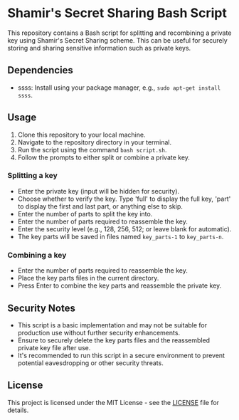 # Shamir's Secret Sharing Bash Script

This repository contains a Bash script for splitting and recombining a private key using Shamir's Secret Sharing scheme. This can be useful for securely storing and sharing sensitive information such as private keys.

## Dependencies

- ssss: Install using your package manager, e.g., `sudo apt-get install ssss`.

## Usage

1. Clone this repository to your local machine.
2. Navigate to the repository directory in your terminal.
3. Run the script using the command `bash script.sh`.
4. Follow the prompts to either split or combine a private key.

### Splitting a key

- Enter the private key (input will be hidden for security).
- Choose whether to verify the key. Type 'full' to display the full key, 'part' to display the first and last part, or anything else to skip.
- Enter the number of parts to split the key into.
- Enter the number of parts required to reassemble the key.
- Enter the security level (e.g., 128, 256, 512; or leave blank for automatic).
- The key parts will be saved in files named `key_parts-1` to `key_parts-n`.

### Combining a key

- Enter the number of parts required to reassemble the key.
- Place the key parts files in the current directory.
- Press Enter to combine the key parts and reassemble the private key.

## Security Notes

- This script is a basic implementation and may not be suitable for production use without further security enhancements.
- Ensure to securely delete the key parts files and the reassembled private key file after use.
- It's recommended to run this script in a secure environment to prevent potential eavesdropping or other security threats.

## License

This project is licensed under the MIT License - see the [LICENSE](LICENSE) file for details.
